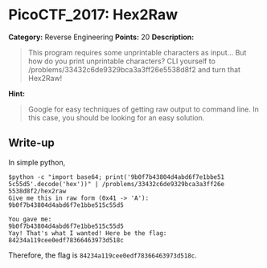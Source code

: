 # PicoCTF_2017: Hex2Raw

**Category:** Reverse Engineering
**Points:** 20
**Description:**

>This program requires some unprintable characters as input... But how do you print unprintable characters? CLI yourself to /problems/33432c6de9329bca3a3ff26e5538d8f2 and turn that Hex2Raw!

**Hint:**

>Google for easy techniques of getting raw output to command line. In this case, you should be looking for an easy solution.

## Write-up
In simple python,

    $python -c "import base64; print('9b0f7b43804d4abd6f7e1bbe51
    5c55d5'.decode('hex'))" | /problems/33432c6de9329bca3a3ff26e
    5538d8f2/hex2raw
    Give me this in raw form (0x41 -> 'A'):                     
    9b0f7b43804d4abd6f7e1bbe515c55d5                            
                                                                
    You gave me:                                                
    9b0f7b43804d4abd6f7e1bbe515c55d5                            
    Yay! That's what I wanted! Here be the flag:
    84234a119cee0edf78366463973d518c

Therefore, the flag is `84234a119cee0edf78366463973d518c`.